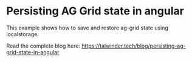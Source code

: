 # Persisting AG Grid state in angular

This example shows how to save and restore ag-grid state using localstorage.

Read the complete blog here:
https://talwinder.tech/blog/persisting-ag-grid-state-in-angular


